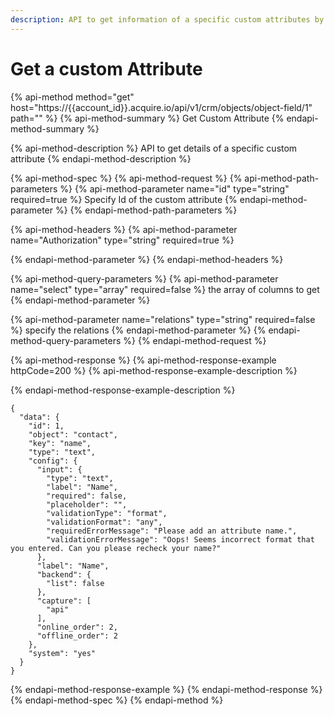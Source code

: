 ```yaml
---
description: API to get information of a specific custom attributes by ID
---
```


# Get a custom Attribute

{% api-method method="get" host="https://{{account\_id}}.acquire.io/api/v1/crm/objects/object-field/1" path="" %}
{% api-method-summary %}
Get Custom Attribute
{% endapi-method-summary %}

{% api-method-description %}
API to get details of a specific custom attribute
{% endapi-method-description %}

{% api-method-spec %}
{% api-method-request %}
{% api-method-path-parameters %}
{% api-method-parameter name="id" type="string" required=true %}
Specify Id of the custom attribute
{% endapi-method-parameter %}
{% endapi-method-path-parameters %}

{% api-method-headers %}
{% api-method-parameter name="Authorization" type="string" required=true %}

{% endapi-method-parameter %}
{% endapi-method-headers %}

{% api-method-query-parameters %}
{% api-method-parameter name="select" type="array" required=false %}
the array of columns to get
{% endapi-method-parameter %}

{% api-method-parameter name="relations" type="string" required=false %}
specify the relations 
{% endapi-method-parameter %}
{% endapi-method-query-parameters %}
{% endapi-method-request %}

{% api-method-response %}
{% api-method-response-example httpCode=200 %}
{% api-method-response-example-description %}

{% endapi-method-response-example-description %}

```
{
  "data": {
    "id": 1,
    "object": "contact",
    "key": "name",
    "type": "text",
    "config": {
      "input": {
        "type": "text",
        "label": "Name",
        "required": false,
        "placeholder": "",
        "validationType": "format",
        "validationFormat": "any",
        "requiredErrorMessage": "Please add an attribute name.",
        "validationErrorMessage": "Oops! Seems incorrect format that you entered. Can you please recheck your name?"
      },
      "label": "Name",
      "backend": {
        "list": false
      },
      "capture": [
        "api"
      ],
      "online_order": 2,
      "offline_order": 2
    },
    "system": "yes"
  }
}
```
{% endapi-method-response-example %}
{% endapi-method-response %}
{% endapi-method-spec %}
{% endapi-method %}

